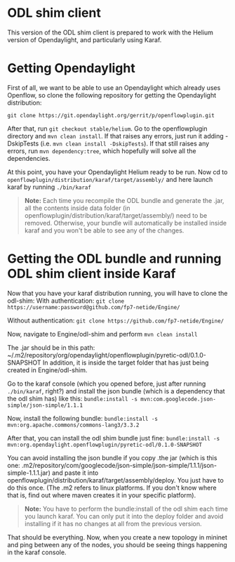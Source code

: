 # ODL shim client
This version of the ODL shim client is prepared to work with the Helium version of Opendaylight, and particularly using Karaf. 

# Getting Opendaylight
First of all, we want to be able to use an Opendaylight which already uses Openflow, so clone the following repository for getting the Opendaylight distribution:
```
git clone https://git.opendaylight.org/gerrit/p/openflowplugin.git
```

After that, run ```git checkout stable/helium```. Go to the openflowplugin directory and ```mvn clean install```. If that raises any errors, just run it adding -DskipTests (i.e. ```mvn clean install -DskipTests```). If that still raises any errors, run ```mvn dependency:tree```, which hopefully will solve all the dependencies. 

At this point, you have your Opendaylight Helium ready to be run. Now cd to ```openflowplugin/distribution/karaf/target/assembly/``` and here launch karaf by running ```./bin/karaf```

> **Note:** Each time you recompile the ODL bundle and generate the .jar, all the contents inside data folder (in openflowplugin/distribution/karaf/target/assembly/) need to be removed. Otherwise, your bundle will automatically be installed inside karaf and you won't be able to see any of the changes. 

# Getting the ODL bundle and running ODL shim client inside Karaf
Now that you have your karaf distribution running, you will have to clone the odl-shim:
With authentication:
```git clone https://username:password@github.com/fp7-netide/Engine/```

Without authentication:
```git clone https://github.com/fp7-netide/Engine/```

Now, navigate to Engine/odl-shim and perform ```mvn clean install``` 

The .jar should be in this path:
~/.m2/repository/org/opendaylight/openflowplugin/pyretic-odl/0.1.0-SNAPSHOT
In addition, it is inside the target folder that has just being created in Engine/odl-shim. 

Go to the karaf console (which you opened before, just after running ```./bin/karaf```, right?) and install the json bundle (which is a dependency that the odl shim has) like this:
```bundle:install -s mvn:com.googlecode.json-simple/json-simple/1.1.1```

Now, install the following bundle:
```bundle:install -s mvn:org.apache.commons/commons-lang3/3.3.2```

After that, you can install the odl shim bundle just fine:
```bundle:install -s mvn:org.opendaylight.openflowplugin/pyretic-odl/0.1.0-SNAPSHOT```

You can avoid installing the json bundle if you copy .the jar (which is this one: .m2/repository/com/googlecode/json-simple/json-simple/1.1.1/json-simple-1.1.1.jar) and paste it into openflowplugin/distribution/karaf/target/assembly/deploy. You just have to do this once. (The .m2 refers to linux platforms. If you don't know where that is, find out where maven creates it in your specific platform).

> **Note:** You have to perform the bundle:install of the odl shim each time you launch karaf. You can only put it into the deploy folder and avoid installing if it has no changes at all from the previous version. 

That should be everything. Now, when you create a new topology in mininet and ping between any of the nodes, you should be seeing things happening in the karaf console. 



